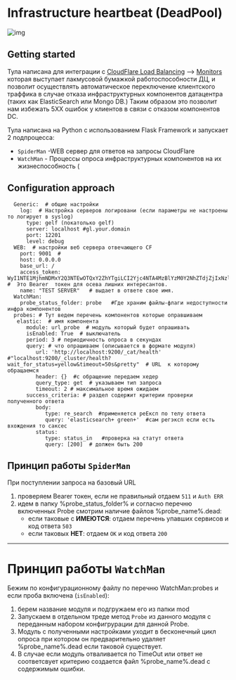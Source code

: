 # Infrastructure heartbeat (DeadPool)

![img](https://www.freeiconspng.com/thumbs/deadpool-icon-png/face-deadpool-icon-png-4.png)

## Getting started

Тула написана для интеграции с [CloudFlare Load Balancing](https://developers.cloudflare.com/load-balancing/) --> [Monitors ](https://developers.cloudflare.com/load-balancing/understand-basics/monitors/) которая выступает лакмусовой бумажкой работоспособности ДЦ, и позволит осуществлять автоматическое переключение клиентского траффика в случае отказа инфраструктурных компонентов датацентра (таких как ElasticSearch или Mongo DB.) Таким образом это позволит нам избежать 5XX ошибок у клиентов в связи с отказом компонентов DC.

Тула написана на Python с использованием Flask Framework и запускает 2 подпроцесса:

- `SpiderMan` -WEB сервер для ответов на запросы CloudFlare
- `WatchMan` - Процессы опроса инфраструктурных компонентов на их жизнеспособность (

## Configuration approach

```
  Generic:  # общие настройки
    log:  # Настройка серверов логировани (если параметры не настроены то логирует в syslog)
      type: gelf (покатолько gelf)
      server: localhost #gl.your.domain
      port: 12201
      level: debug
  WEB:  # настройки веб сервера отвечающего CF
    port: 9001  # 
    host: 0.0.0.0
    base_url: /
    access_token: WyI1NTE1MjhmNDMxY2Q3NTEwOTQxY2ZhYTgiLCI2Yjc4NTA4MzBlYzM0Y2NhZTdjZjIxNzlmZjhiNTA5ZSJd.B_bF8g.t1oUMxHr_fQfRUAF4aLpn2zjja0    #  Это Bearer  токен для осева лишних интересантов.
    name: "TEST SERVER"   # выдает в ответе свое имя.
  WatchMan:
    probe_status_folder: probe   #Где храним файлы-флаги недоступности инфра компонентов 
  probes: # Тут ведем перечень компонентов которые оправшиваем
   elastic:  # имя компонента
      module: url_probe  # модуль который будет опрашивать
      isEnabled: True  # выключатель
      period: 3 # периодичность опроса в секундах
      query: # что опрашиваем (описывается в формате модуля)
         url: 'http://localhost:9200/_cat/health' #"localhost:9200/_cluster/health?wait_for_status=yellow&timeout=50s&pretty"  # URL  к которому обращаемся
         header: {}  #с обращение передаем хедер
         query_type: get  # указываем тип запроса
         timeout: 2 # максимальное время ожидаем
      success_criteria: # раздел содержит критерии проверки полученного ответа
         body:  
            type: re_search  #применяется реЕксп по телу ответа
            query: 'elasticsearch+ green+'  #сам регэксп если есть вхождения то саксес
         status:
            type: status_in   #проверка на статут ответа
            query: [200]  # должен быть 200

```

## Принцип работы `SpiderMan`

При поступлении запроса на базовый URL

1. проверяем Bearer токен, если не правильный отдаем `511` и `Auth ERR`
2. идем в папку %probe_status_folder% и согласно перечню включенных Probe смотрим наличие файлов %probe_name%.dead:
   * если таковые с **ИМЕЮТСЯ**: отдаем перечень упавших сервисов и код ответа `503`
   * если таковых **НЕТ**: отдаем  `OK` и код ответа `200`

---

# Принцип работы `WatchMan`

Бежим по конфигурационному файлу по перечню WatchMan:probes и если проба включена (`isEnabled`):

1. берем название модуля и подгружаем его из папки mod
2. Запускаем в отдельном треде метод `Probe`  из данного модуля с переданным набором конфигрурации для данной Probe.
3. Модуль с полученными настройками уходит в бесконечный цикл опроса при котором он предварительно удаляет %probe_name%.dead если таковой существует.
4. В случае если модуль отваливается по TimeOut или ответ не соответсвует критерию создается файл %probe_name%.dead с содержимым ошибки.

##
